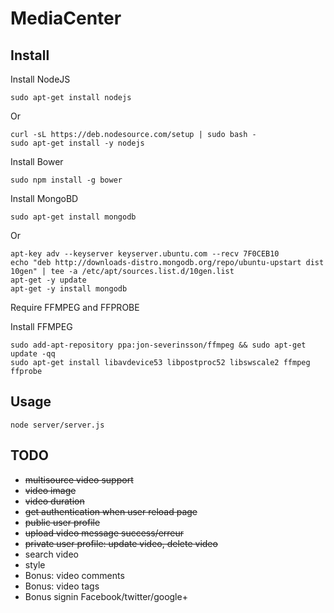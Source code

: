 MediaCenter
===========
 
Install
-------

Install NodeJS

````
sudo apt-get install nodejs
````
Or
````
curl -sL https://deb.nodesource.com/setup | sudo bash -
sudo apt-get install -y nodejs
````


Install Bower

````
sudo npm install -g bower
````

Install MongoBD

````
sudo apt-get install mongodb
````
Or
````
apt-key adv --keyserver keyserver.ubuntu.com --recv 7F0CEB10
echo "deb http://downloads-distro.mongodb.org/repo/ubuntu-upstart dist 10gen" | tee -a /etc/apt/sources.list.d/10gen.list
apt-get -y update
apt-get -y install mongodb
````

Require FFMPEG and FFPROBE

Install FFMPEG
````
sudo add-apt-repository ppa:jon-severinsson/ffmpeg && sudo apt-get update -qq
sudo apt-get install libavdevice53 libpostproc52 libswscale2 ffmpeg ffprobe
````

Usage
-----

````
node server/server.js
````

TODO
----

* ~~multisource video support~~
* ~~video image~~
* ~~video duration~~
* ~~get authentication when user reload page~~
* ~~public user profile~~
* ~~upload video message success/erreur~~
* ~~private user profile: update video, delete video~~
* search video
* style
* Bonus: video comments
* Bonus: video tags
* Bonus signin Facebook/twitter/google+
